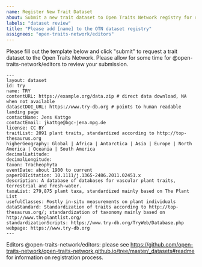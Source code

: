 ```yaml
---
name: Register New Trait Dataset
about: Submit a new trait dataset to Open Traits Network registry for review.
labels: "dataset review" 
title: "Please add [name] to the OTN dataset registry"
assignees: "open-traits-network/editors"
---
```


Please fill out the template below and click "submit" to request a trait dataset to the Open Traits Network. Please allow for some time for @open-traits-network/editors to review your submission.

```
---
layout: dataset
id: try
name: TRY
contentURL: https://example.org/data.zip # direct data download, NA when not available
datasetDOI_URL: https://www.try-db.org # points to human readable landing page
contactName: Jens Kattge
contactEmail: jkattge@bgc-jena.mpg.de
license: CC BY
traitList: 2091 plant traits, standardized according to http://top-thesaurus.org
higherGeography: Global | Africa | Antarctica | Asia | Europe | North America | Oceania | South America
decimalLatitude:
decimalLongitude:
taxon: Tracheophyta
eventDate: about 1900 to current
paperDOIcitation: 10.1111/j.1365-2486.2011.02451.x
description: A database of databases for vascular plant traits, terrestrial and fresh-water.
taxaList: 279,875 plant taxa, standardized mainly based on The Plant List
usefulClasses: Mostly in-situ measurements on plant individuals
dataStandard: Standardization of traits according to http://top-thesaurus.org/; standardization of taxonomy mainly based on http://www.theplantlist.org/
standardizationScripts: https://www.try-db.org/TryWeb/Database.php
webpage: https://www.try-db.org
---
```


Editors @open-traits-network/editors: please see https://github.com/open-traits-network/open-traits-network.github.io/tree/master/_datasets#readme for information on registration process.

